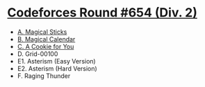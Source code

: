 # [Codeforces Round #654 (Div. 2)](https://codeforces.com/contest/1371)

- [A. Magical Sticks](https://github.com/wingkwong/competitive-programming/blob/master/codeforces/contests/1371/A.cpp)
- [B. Magical Calendar](https://github.com/wingkwong/competitive-programming/blob/master/codeforces/contests/1371/B.cpp)
- [C. A Cookie for You](https://github.com/wingkwong/competitive-programming/blob/master/codeforces/contests/1371/C.cpp)
- D. Grid-00100
- E1. Asterism (Easy Version)
- E2. Asterism (Hard Version)
- F. Raging Thunder
